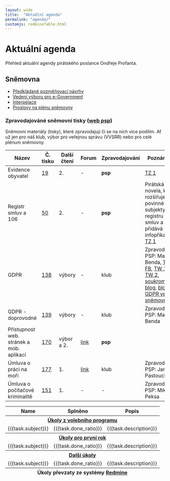 ```yaml
---
layout: wide
title:  "Aktuální agenda"
permalink: "agenda/"
customjs: redmineTable.html
---
```


# Aktuální agenda

Přehled aktuální agendy pirátského poslance Ondřeje Profanta.

## Sněmovna

- [Předkládané pozměňovací návrhy](http://www.psp.cz/sqw/ppn.sqw?id=6526)
- [Vedení výboru pro e-Government](http://www.psp.cz/sqw/hp.sqw?k=4427)
- [Interpelace](http://www.psp.cz/sqw/interp.sqw?ic=6526)
- [Proslovy na plénu sněmovny](http://www.psp.cz/eknih/2017ps/rejstrik/jmenny/6526.html)

### Zpravodajováné sněmovní tisky ([web psp](http://www.psp.cz/sqw/tisky.sqw?sn=6526))

Sněmovní materiály (tisky), které zpravodajuji či se na nich více podílím. Ať už jen pro náš klub, výbor pro veřejnou správu (VVSRR) nebo pro celé plénum sněmovny.

<table>
    <thead>
        <tr>
            <th>Název</th>
            <th>Č. tisku</th>
            <th>Další čtení</th>
            <th>Forum</th>
            <th>Zpravodajování</th>
            <th>Poznámka</th>
        </tr>
    </thead>
    <tbody>
        <tr>
            <td>Evidence obyvatel</td>
            <td><a href="http://www.psp.cz/sqw/historie.sqw?o=8&T=19">19</a></td>
            <td>2.</td>
            <td>-</td>
            <td><b>psp</b></td>
            <td><a href="https://www.pirati.cz/tiskove-zpravy/pirati-odmitli-omezeni-pristupu-k-informacim.html">TZ 1</a></td>
        </tr>
        <tr>
            <td>Registr smluv a 106</td>
            <td><a href="http://www.psp.cz/sqw/historie.sqw?o=8&T=50">50</a></td>
            <td>2.</td>
            <td>-</td>
            <td><b>psp</b></td>
            <td>Pirátská novela, která rozšiřuje povinné subjekty v registru smluv a přidává infopříkaz. <a href="https://www.pirati.cz/tiskove-zpravy/vybor-doporucil-zverejnovani-smluv.html">TZ 1</a></td>
        </tr>
        <tr>
          <td>GDPR</td>
          <td><a href="http://www.psp.cz/sqw/historie.sqw?o=8&T=138">138</a></td>
          <td>výbory</td>
          <td>-</td>
          <td>klub</td>
          <td>Zpravodaj PSP: Marek Benda, <a href="https://www.pirati.cz/tiskove-zpravy/gdpr-internetova-samostatnost-od-13.html">TZ 1</a>, <a href="https://www.facebook.com/ceska.piratska.strana/photos/a.117963484038.102324.109323929038/10155833966604039/?type=3">FB</a>, <a href="https://twitter.com/PiratskaStrana/status/999936810569621505">TW 1</a>, <a href="https://twitter.com/PiratskaStrana/status/1001845155186597888">TW 2</a>, <a href="http://wwww.profant.eu/kategorie/#Soukrom%C3%AD">soukromí blog</a>, <a href="https://www.profant.eu/2018/gdpr-ve-snemovne.html">blog: GDPR ve sněmovně</a></td>
        </tr>
        <tr>
          <td>GDPR - doprovodné</td>
          <td><a href="http://www.psp.cz/sqw/historie.sqw?o=8&T=139">139</a></td>
          <td>výbory</td>
          <td>-</td>
          <td>klub</td>
          <td>Zpravodaj PSP: Marek Benda</td>
        </tr>
        <tr>
            <td>Přístupnost web. stránek a mob. aplikací</td>
            <td><a href="http://www.psp.cz/sqw/historie.sqw?o=8&T=170">170</a></td>
            <td>výbor a 2.</td>
            <td><a href="https://forum.pirati.cz/viewtopic.php?f=566&t=41711">link</a></td>
            <td><b>psp</b></td>
            <td></td>
        </tr>
        <tr>
            <td>Úmluva o práci na moři</td>
            <td><a href="http://www.psp.cz/sqw/historie.sqw?o=8&T=177">177</a></td>
            <td>1.</td>
            <td><a href="https://forum.pirati.cz/viewtopic.php?t=41765">link</a></td>
            <td>klub</td>
            <td>Zpravodaj PSP: Jana Pastouchová</td>
        </tr>
        <tr>
            <td>Úmluva o počítačové kriminalitě</td>
            <td><a href="http://www.psp.cz/sqw/historie.sqw?o=8&T=151">151</a></td>
            <td>1.</td>
            <td>-</td>
            <td>-</td>
            <td>Zpravodaj PSP: Mikuláš Peksa</td>
        </tr>
    </tbody>
</table>

<div id="table">
  <table>
    <thead>
      <th>
        Name
      </th>
      <th>
        Splněno
      </th>
      <th>
        Popis
      </th>
    </thead>
    <tfoot>
      <tr>
        <th colspan="3">Úkoly převzaty ze systémy <a href="https://redmine.pirati.cz/projects/snemovna/issues?utf8=%E2%9C%93&set_filter=1&f%5B%5D=status_id&op%5Bstatus_id%5D=o&f%5B%5D=assigned_to_id&op%5Bassigned_to_id%5D=%3D&v%5Bassigned_to_id%5D%5B%5D=3&f%5B%5D=&c%5B%5D=subject&c%5B%5D=assigned_to&c%5B%5D=status&c%5B%5D=done_ratio&group_by=fixed_version&t%5B%5D=">Redmine</a></th>
      </tr>
    </tfoot>
    <tbody>
      <tr>
        <th colspan="3"><a href="https://redmine.pirati.cz/projects/snemovna/issues?utf8=%E2%9C%93&set_filter=1&f%5B%5D=status_id&op%5Bstatus_id%5D=o&f%5B%5D=assigned_to_id&op%5Bassigned_to_id%5D=%3D&v%5Bassigned_to_id%5D%5B%5D=3&f%5B%5D=fixed_version_id&op%5Bfixed_version_id%5D=%3D&v%5Bfixed_version_id%5D%5B%5D=27&f%5B%5D=&c%5B%5D=subject&c%5B%5D=assigned_to&c%5B%5D=status&c%5B%5D=done_ratio&group_by=fixed_version&t%5B%5D=">Úkoly z volebního programu</a></th>
      </tr>
      <tr v-for="task in tasksProgram">
        <td :title="task.description">
          <a :href="url.redmine + 'issues/' + task.id">
            {({task.subject})}
          </a>
        </td>
        <td>
          {({task.done_ratio})}
        </td>
        <td>
          {({task.description})}
        </td>
      </tr>
      <tr>
        <th colspan="3"><a href="https://redmine.pirati.cz/projects/snemovna/issues?utf8=%E2%9C%93&set_filter=1&f%5B%5D=status_id&op%5Bstatus_id%5D=o&f%5B%5D=assigned_to_id&op%5Bassigned_to_id%5D=%3D&v%5Bassigned_to_id%5D%5B%5D=3&f%5B%5D=fixed_version_id&op%5Bfixed_version_id%5D=%3D&v%5Bfixed_version_id%5D%5B%5D=28&f%5B%5D=&c%5B%5D=subject&c%5B%5D=assigned_to&c%5B%5D=status&c%5B%5D=done_ratio&group_by=fixed_version&t%5B%5D=">Úkoly pro první rok</a></th>
      </tr>
      <tr v-for="task in tasksFirstYear">
        <td :title="task.description">
          <a :href="url.redmine + 'issues/' + task.id">
            {({task.subject})}
          </a>
        </td>
        <td>
          {({task.done_ratio})}
        </td>
        <td>
          {({task.description})}
        </td>
      </tr>
      <tr>
        <th colspan="3"><a href="">Další úkoly</a></th>
      </tr>
      <tr v-for="task in tasksOther">
        <td :title="task.description">
          <a :href="url.redmine + 'issues/' + task.id">
            {({task.subject})}
          </a>
        </td>
        <td>
          {({task.done_ratio})}
        </td>
        <td>
          {({task.description})}
        </td>
      </tr>
    </tbody>
  </table>
</div>
